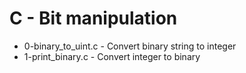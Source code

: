 # C - Bit manipulation
- 0-binary_to_uint.c - Convert binary string to integer
- 1-print_binary.c - Convert integer to binary
